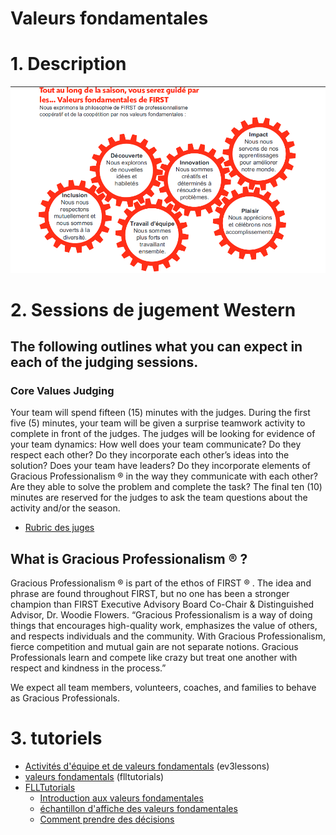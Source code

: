 # Valeurs fondamentales

# 1. Description
![image](valeursFondamentals.png)



# 2. Sessions de jugement Western

## The following outlines what you can expect in each of the judging sessions.
### Core Values Judging

Your team will spend fifteen (15) minutes with the judges. During the first five (5) minutes, your team will be
given a surprise teamwork activity to complete in front of the judges. The judges will be looking for evidence of
your team dynamics: How well does your team communicate? Do they respect each other? Do they
incorporate each other’s ideas into the solution? Does your team have leaders? Do they incorporate elements
of Gracious Professionalism ® in the way they communicate with each other? Are they able to solve the problem
and complete the task?
The final ten (10) minutes are reserved for the judges to ask the team questions about the activity and/or the
season.

* [Rubric des juges](rubricsValues.pdf)

## What is Gracious Professionalism ® ?

Gracious Professionalism ® is part of the ethos of FIRST ® . The idea and phrase are found throughout FIRST, but
no one has been a stronger champion than FIRST Executive Advisory Board Co-Chair & Distinguished Advisor,
Dr. Woodie Flowers. “Gracious Professionalism is a way of doing things that encourages high-quality work,
emphasizes the value of others, and respects individuals and the community. With Gracious Professionalism,
fierce competition and mutual gain are not separate notions. Gracious Professionals learn and compete like
crazy but treat one another with respect and kindness in the process.”

We expect all team members, volunteers, coaches, and families to behave as Gracious Professionals.

# 3. tutoriels
* [Activités d'équipe et de valeurs fondamentals](http://archive.ev3lessons.com/web/ev3lessons-v4.9.0/corevalues.html) (ev3lessons)
* [valeurs fondamentals](http://flltutorials.com/CoreValues.html) (flltutorials)
* [FLLTutorials](http://flltutorials.com/CoreValues.html)
    * [Introduction aux valeurs fondamentales](http://flltutorials.com/translations/en-us/CoreValues/IntroductiontoCV.pdf)
    * [échantillon d'affiche des valeurs fondamentales](http://flltutorials.com/translations/en-us/CoreValues/CVPoster.pdf)
    * [Comment prendre des décisions](http://flltutorials.com/translations/en-us/CoreValues/MakingDecisions.pdf)
